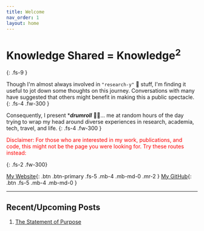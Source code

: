 ```yaml
---
title: Welcome
nav_order: 1
layout: home
---
```


# Knowledge Shared = Knowledge<sup>2</sup>
{: .fs-9 }

Though I'm almost always involved in `"research-y"` 🔬 stuff, I'm finding it useful to jot down
some thoughts on this journey. Conversations with many have suggested that others might benefit in
making this a public spectacle.
{: .fs-4  .fw-300 }

Consequently, I present ****drumroll*** 🥁🥁... me at random hours of the day trying to wrap my head around
diverse experiences in research, academia, tech, travel, and life.
{: .fs-4  .fw-300 }

<p style="color:red">Disclaimer: For those who are interested in my work, publications, and code, this might not be the page you were looking for. Try these routes instead:</p>
{: .fs-2  .fw-300}

[My Website](https://manishshettym.github.io){: .btn .btn-primary .fs-5 .mb-4 .mb-md-0 .mr-2 } 
[My GitHub](https://github.com/manishshettym){: .btn .fs-5 .mb-4 .mb-md-0 }

---

## Recent/Upcoming Posts

1. [The Statement of Purpose](/blog/docs/gradappsadvise/SoP.html)